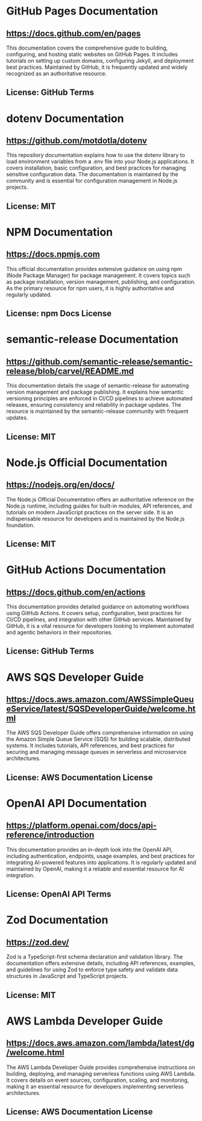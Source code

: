 # GitHub Pages Documentation
## https://docs.github.com/en/pages
This documentation covers the comprehensive guide to building, configuring, and hosting static websites on GitHub Pages. It includes tutorials on setting up custom domains, configuring Jekyll, and deployment best practices. Maintained by GitHub, it is frequently updated and widely recognized as an authoritative resource.
## License: GitHub Terms

# dotenv Documentation
## https://github.com/motdotla/dotenv
This repository documentation explains how to use the dotenv library to load environment variables from a .env file into your Node.js applications. It covers installation, basic configuration, and best practices for managing sensitive configuration data. The documentation is maintained by the community and is essential for configuration management in Node.js projects.
## License: MIT

# NPM Documentation
## https://docs.npmjs.com
This official documentation provides extensive guidance on using npm (Node Package Manager) for package management. It covers topics such as package installation, version management, publishing, and configuration. As the primary resource for npm users, it is highly authoritative and regularly updated.
## License: npm Docs License

# semantic-release Documentation
## https://github.com/semantic-release/semantic-release/blob/carvel/README.md
This documentation details the usage of semantic-release for automating version management and package publishing. It explains how semantic versioning principles are enforced in CI/CD pipelines to achieve automated releases, ensuring consistency and reliability in package updates. The resource is maintained by the semantic-release community with frequent updates.
## License: MIT

# Node.js Official Documentation
## https://nodejs.org/en/docs/
The Node.js Official Documentation offers an authoritative reference on the Node.js runtime, including guides for built-in modules, API references, and tutorials on modern JavaScript practices on the server side. It is an indispensable resource for developers and is maintained by the Node.js foundation.
## License: MIT

# GitHub Actions Documentation
## https://docs.github.com/en/actions
This documentation provides detailed guidance on automating workflows using GitHub Actions. It covers setup, configuration, best practices for CI/CD pipelines, and integration with other GitHub services. Maintained by GitHub, it is a vital resource for developers looking to implement automated and agentic behaviors in their repositories.
## License: GitHub Terms

# AWS SQS Developer Guide
## https://docs.aws.amazon.com/AWSSimpleQueueService/latest/SQSDeveloperGuide/welcome.html
The AWS SQS Developer Guide offers comprehensive information on using the Amazon Simple Queue Service (SQS) for building scalable, distributed systems. It includes tutorials, API references, and best practices for securing and managing message queues in serverless and microservice architectures.
## License: AWS Documentation License

# OpenAI API Documentation
## https://platform.openai.com/docs/api-reference/introduction
This documentation provides an in-depth look into the OpenAI API, including authentication, endpoints, usage examples, and best practices for integrating AI-powered features into applications. It is regularly updated and maintained by OpenAI, making it a reliable and essential resource for AI integration.
## License: OpenAI API Terms

# Zod Documentation
## https://zod.dev/
Zod is a TypeScript-first schema declaration and validation library. The documentation offers extensive details, including API references, examples, and guidelines for using Zod to enforce type safety and validate data structures in JavaScript and TypeScript projects.
## License: MIT

# AWS Lambda Developer Guide
## https://docs.aws.amazon.com/lambda/latest/dg/welcome.html
The AWS Lambda Developer Guide provides comprehensive instructions on building, deploying, and managing serverless functions using AWS Lambda. It covers details on event sources, configuration, scaling, and monitoring, making it an essential resource for developers implementing serverless architectures.
## License: AWS Documentation License
